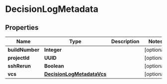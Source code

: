 

# DecisionLogMetadata


## Properties

| Name | Type | Description | Notes |
|------------ | ------------- | ------------- | -------------|
|**buildNumber** | **Integer** |  |  [optional] |
|**projectId** | **UUID** |  |  [optional] |
|**sshRerun** | **Boolean** |  |  [optional] |
|**vcs** | [**DecisionLogMetadataVcs**](DecisionLogMetadataVcs.md) |  |  [optional] |



